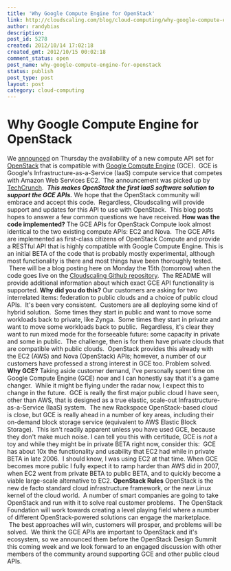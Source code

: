 ```yaml
---
title: 'Why Google Compute Engine for OpenStack'
link: http://cloudscaling.com/blog/cloud-computing/why-google-compute-engine-for-openstack/
author: randybias
description: 
post_id: 5278
created: 2012/10/14 17:02:18
created_gmt: 2012/10/15 00:02:18
comment_status: open
post_name: why-google-compute-engine-for-openstack
status: publish
post_type: post
layout: post
category: cloud-computing
---
```


# Why Google Compute Engine for OpenStack

We [announced](http://www.prweb.com/releases/2012/10/prweb10007992.htm) on Thursday the availability of a new compute API set for [OpenStack](http://www.openstack.org) that is compatible with [Google Compute Engine](https://cloud.google.com/products/compute-engine) (GCE).  GCE is Google's Infrastructure-as-a-Service (IaaS) compute service that competes with Amazon Web Services EC2.  The announcement was picked up by [TechCrunch](http://techcrunch.com/2012/10/12/cloudscaling-opens-google-compute-engine-apis-to-openstack-provides-alternative-to-amazon-web-services/).  _**This makes OpenStack the first IaaS software solution to support the GCE APIs.**_ We hope that the OpenStack community will embrace and accept this code.  Regardless, Cloudscaling will provide support and updates for this API to use with OpenStack.  This blog posts hopes to answer a few common questions we have received. **How was the code implemented?** The GCE APIs for OpenStack Compute look almost identical to the two existing compute APIs: EC2 and Nova.  The GCE APIs are implemented as first-class citizens of OpenStack Compute and provide a RESTful API that is highly compatible with Google Compute Engine. This is an initial BETA of the code that is probably mostly experimental, although most functionality is there and most things have been thoroughly tested.  There will be a blog posting here on Monday the 15th (tomorrow) when the code goes live on the [Cloudscaling Github repository](https://github.com/cloudscaling).  The README will provide additional information about which exact GCE API functionality is supported. **Why did you do this?** Our customers are asking for two interrelated items: federation to public clouds and a choice of public cloud APIs.  It's been very consistent.  Customers are all deploying some kind of hybrid solution.  Some times they start in public and want to move some workloads back to private, like Zynga.  Some times they start in private and want to move some workloads back to public.  Regardless, it's clear they want to run mixed mode for the forseeable future: some capacity in private and some in public.  The challenge, then is for them have private clouds that are compatible with public clouds.  OpenStack provides this already with the EC2 (AWS) and Nova (OpenStack) APIs; however, a number of our customers have professed a strong interest in GCE too. Problem solved. **Why GCE?** Taking aside customer demand, I've personally spent time on Google Compute Engine (GCE) now and I can honestly say that it's a game changer.  While it might be flying under the radar now, I expect this to change in the future.  GCE is really the first major public cloud I have seen, other than AWS, that is designed as a true elastic, scale-out Infrastructure-as-a-Service (IaaS) system.  The new Rackspace OpenStack-based cloud is close, but GCE is really ahead in a number of key areas, including their on-demand block storage service (equivalent to AWS Elastic Block Storage).  This isn't readily apparent unless you have used GCE, because they don't make much noise. I can tell you this with certitude, GCE is *not* a toy and while they might be in private BETA right now, consider this:  GCE has about 10x the functionality and usability that EC2 had while in private BETA in late 2006.  I should know, I was using EC2 at that time. When GCE becomes more public I fully expect it to ramp harder than AWS did in 2007, when EC2 went from private BETA to public BETA, and to quickly become a viable large-scale alternative to EC2. **OpenStack Rules** OpenStack is the new de facto standard cloud infrastructure framework, or the new Linux kernel of the cloud world.  A number of smart companies are going to take OpenStack and run with it to solve real customer problems.  The OpenStack Foundation will work towards creating a level playing field where a number of different OpenStack-powered solutions can engage the marketplace.  The best approaches will win, customers will prosper, and problems will be solved.  We think the GCE APIs are important to OpenStack and it's ecosystem, so we announced them before the OpenStack Design Summit this coming week and we look forward to an engaged discussion with other members of the community around supporting GCE and other public cloud APIs.